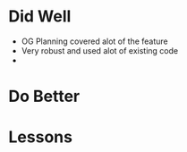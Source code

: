# Did Well
- OG Planning covered alot of the feature
- Very robust and used alot of existing code
- 


# Do Better


# Lessons
